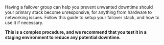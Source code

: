 <!-- post: -->


Having a failover group can help you prevent unwanted downtime should your primary stack become unresponsive, for anything from hardware to networking issues. Follow this guide to setup your failover stack, and how to use it if necessary.

**This is a complex procedure, and we recommend that you test it in a staging environment to reduce any potential downtime.**


